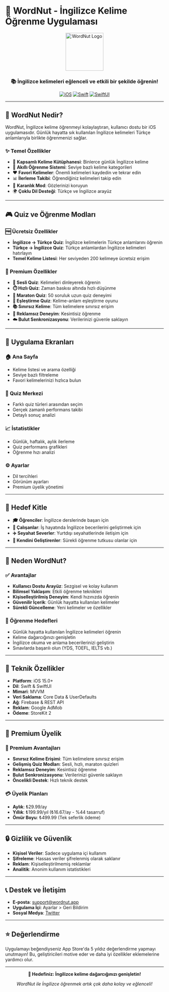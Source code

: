 # 🌰 WordNut - İngilizce Kelime Öğrenme Uygulaması

<div align="center">
  <img src="wordnut/Assets.xcassets/AppIcon.appiconset/1024.png" width="120" height="120" alt="WordNut Logo">
  
  ### 📚 İngilizce kelimeleri eğlenceli ve etkili bir şekilde öğrenin!
  
  [![iOS](https://img.shields.io/badge/iOS-15.0+-blue.svg)](https://developer.apple.com/ios/)
  [![Swift](https://img.shields.io/badge/Swift-5.0+-orange.svg)](https://swift.org/)
  [![SwiftUI](https://img.shields.io/badge/SwiftUI-4.0+-green.svg)](https://developer.apple.com/xcode/swiftui/)
</div>

---

## 🎯 WordNut Nedir?

WordNut, İngilizce kelime öğrenmeyi kolaylaştıran, kullanıcı dostu bir iOS uygulamasıdır. Günlük hayatta sık kullanılan İngilizce kelimeleri Türkçe anlamlarıyla birlikte öğrenmenizi sağlar.

### ✨ Temel Özellikler

- 📖 **Kapsamlı Kelime Kütüphanesi**: Binlerce günlük İngilizce kelime
- 🧠 **Akıllı Öğrenme Sistemi**: Seviye bazlı kelime kategorileri
- ❤️ **Favori Kelimeler**: Önemli kelimeleri kaydedin ve tekrar edin
- 📊 **İlerleme Takibi**: Öğrendiğiniz kelimeleri takip edin
- 🌙 **Karanlık Mod**: Gözlerinizi koruyun
- 🌍 **Çoklu Dil Desteği**: Türkçe ve İngilizce arayüz

---

## 🎮 Quiz ve Öğrenme Modları

### 🆓 Ücretsiz Özellikler

- **İngilizce → Türkçe Quiz**: İngilizce kelimelerin Türkçe anlamlarını öğrenin
- **Türkçe → İngilizce Quiz**: Türkçe anlamlardan İngilizce kelimeleri hatırlayın
- **Temel Kelime Listesi**: Her seviyeden 200 kelimeye ücretsiz erişim

### 👑 Premium Özellikler

- **🎤 Sesli Quiz**: Kelimeleri dinleyerek öğrenin
- **⏱️ Hızlı Quiz**: Zaman baskısı altında hızlı düşünme
- **🏃 Maraton Quiz**: 50 soruluk uzun quiz deneyimi
- **🔗 Eşleştirme Quiz**: Kelime-anlam eşleştirme oyunu
- **📚 Sınırsız Kelime**: Tüm kelimelere sınırsız erişim
- **🚫 Reklamsız Deneyim**: Kesintisiz öğrenme
- **☁️ Bulut Senkronizasyonu**: Verilerinizi güvenle saklayın

---

## 📱 Uygulama Ekranları

### 🏠 Ana Sayfa

- Kelime listesi ve arama özelliği
- Seviye bazlı filtreleme
- Favori kelimelerinizi hızlıca bulun

### 🧠 Quiz Merkezi

- Farklı quiz türleri arasından seçim
- Gerçek zamanlı performans takibi
- Detaylı sonuç analizi

### 📈 İstatistikler

- Günlük, haftalık, aylık ilerleme
- Quiz performans grafikleri
- Öğrenme hızı analizi

### ⚙️ Ayarlar

- Dil tercihleri
- Görünüm ayarları
- Premium üyelik yönetimi

---

## 🎯 Hedef Kitle

- **🎓 Öğrenciler**: İngilizce derslerinde başarı için
- **💼 Çalışanlar**: İş hayatında İngilizce becerilerini geliştirmek için
- **✈️ Seyahat Severler**: Yurtdışı seyahatlerinde iletişim için
- **🧠 Kendini Geliştirenler**: Sürekli öğrenme tutkusu olanlar için

---

## 🚀 Neden WordNut?

### ✅ Avantajlar

- **Kullanıcı Dostu Arayüz**: Sezgisel ve kolay kullanım
- **Bilimsel Yaklaşım**: Etkili öğrenme teknikleri
- **Kişiselleştirilmiş Deneyim**: Kendi hızınızda öğrenin
- **Güvenilir İçerik**: Günlük hayatta kullanılan kelimeler
- **Sürekli Güncelleme**: Yeni kelimeler ve özellikler

### 🎯 Öğrenme Hedefleri

- Günlük hayatta kullanılan İngilizce kelimeleri öğrenin
- Kelime dağarcığınızı genişletin
- İngilizce okuma ve anlama becerilerinizi geliştirin
- Sınavlarda başarılı olun (YDS, TOEFL, IELTS vb.)

---

## 📱 Teknik Özellikler

- **Platform**: iOS 15.0+
- **Dil**: Swift & SwiftUI
- **Mimari**: MVVM
- **Veri Saklama**: Core Data & UserDefaults
- **Ağ**: Firebase & REST API
- **Reklam**: Google AdMob
- **Ödeme**: StoreKit 2

---

## 🎁 Premium Üyelik

### 💎 Premium Avantajları

- **Sınırsız Kelime Erişimi**: Tüm kelimelere sınırsız erişim
- **Gelişmiş Quiz Modları**: Sesli, hızlı, maraton quizleri
- **Reklamsız Deneyim**: Kesintisiz öğrenme
- **Bulut Senkronizasyonu**: Verilerinizi güvenle saklayın
- **Öncelikli Destek**: Hızlı teknik destek

### 💳 Üyelik Planları

- **Aylık**: ₺29.99/ay
- **Yıllık**: ₺199.99/yıl (₺16.67/ay - %44 tasarruf)
- **Ömür Boyu**: ₺499.99 (Tek seferlik ödeme)

---

## 🔒 Gizlilik ve Güvenlik

- **Kişisel Veriler**: Sadece uygulama içi kullanım
- **Şifreleme**: Hassas veriler şifrelenmiş olarak saklanır
- **Reklam**: Kişiselleştirilmemiş reklamlar
- **Analitik**: Anonim kullanım istatistikleri

---

## 📞 Destek ve İletişim

- **E-posta**: support@wordnut.app
- **Uygulama İçi**: Ayarlar > Geri Bildirim
- **Sosyal Medya**: [Twitter](https://twitter.com/wordnutapp)

---

## ⭐ Değerlendirme

Uygulamayı beğendiyseniz App Store'da 5 yıldız değerlendirme yapmayı unutmayın! Bu, geliştiricileri motive eder ve daha iyi özellikler eklemelerine yardımcı olur.

---

<div align="center">
  <p><strong>🎯 Hedefiniz: İngilizce kelime dağarcığınızı genişletin!</strong></p>
  <p><em>WordNut ile İngilizce öğrenmek artık çok daha kolay ve eğlenceli!</em></p>
</div>
